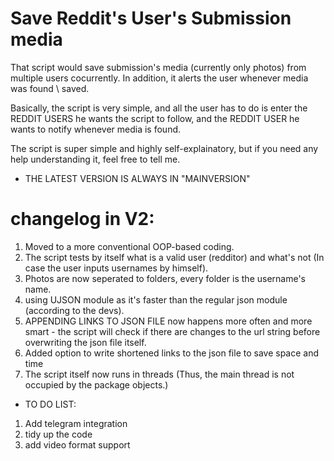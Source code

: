 # Save Reddit's User's Submission media

That script would save submission's media (currently only photos) from multiple users cocurrently. In addition, it alerts the user whenever media was found \ saved.


Basically, the script is very simple, and all the user has to do is enter the REDDIT USERS he wants the script to follow, and the REDDIT USER he wants to notify whenever media is found.

The script is super simple and highly self-explainatory, but if you need any help understanding it, feel free to tell me.

* THE LATEST VERSION IS ALWAYS IN "MAINVERSION"

# changelog in V2:
1. Moved to a more conventional OOP-based coding.
2. The script tests by itself what is a valid user (redditor) and what's not (In case the user inputs usernames by himself).
3. Photos are now seperated to folders, every folder is the username's name.
4. using UJSON module as it's faster than the regular json module (according to the devs).
5. APPENDING LINKS TO JSON FILE now happens more often and more smart - the script will check if there are changes to the url string before overwriting the json file itself.
6. Added option to write shortened links to the json file to save space and time
7. The script itself now runs in threads (Thus, the main thread is not occupied by the package objects.)


* TO DO LIST:
1. Add telegram integration
2. tidy up the code
3. add video format support
